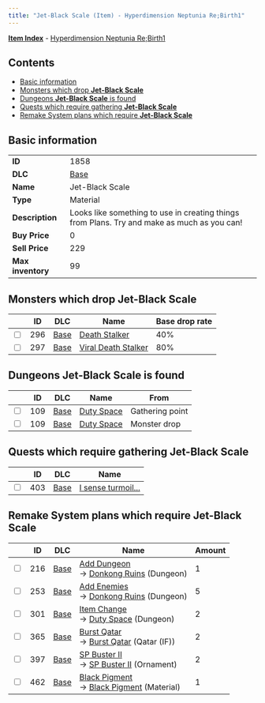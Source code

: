 ```yaml
---
title: "Jet-Black Scale (Item) - Hyperdimension Neptunia Re;Birth1"
---
```


[**Item Index**](/neptunia/rb1/item/index.html) - [Hyperdimension Neptunia Re;Birth1](/neptunia/rb1)

## Contents

- [Basic information](#basic-information)
- [Monsters which drop **Jet-Black Scale**](#monsters-which-drop-jet-black-scale)
- [Dungeons **Jet-Black Scale** is found](#dungeons-jet-black-scale-is-found)
- [Quests which require gathering **Jet-Black Scale**](#quests-which-require-gathering-jet-black-scale)
- [Remake System plans which require **Jet-Black Scale**](#remake-system-plans-which-require-jet-black-scale)

## Basic information

|   |   |
| -- | -- |
| **ID** | 1858 |
| **DLC** | [Base](/neptunia/rb1/dlc/1-base.html) |
| **Name** | Jet-Black Scale |
| **Type** | Material |
| **Description** | Looks like something to use in creating things from Plans. Try and make as much as you can! |
| **Buy Price** | 0 |
| **Sell Price** | 229 |
| **Max inventory** | 99 |

## Monsters which drop **Jet-Black Scale**

|    | ID | DLC | Name | Base drop rate |
| -- | -- | --- | ---- | -------------- |
| <input type="checkbox" id="rb1-monster-1-296" class="trackbox" /> | 296 | [Base](/neptunia/rb1/dlc/1-base.html) | [Death Stalker](/neptunia/rb1/monster/1-296-death-stalker.html) | 40% |
| <input type="checkbox" id="rb1-monster-1-297" class="trackbox" /> | 297 | [Base](/neptunia/rb1/dlc/1-base.html) | [Viral Death Stalker](/neptunia/rb1/monster/1-297-viral-death-stalker.html) | 80% |

## Dungeons **Jet-Black Scale** is found

|    | ID | DLC | Name | From |
| -- | -- | --- | ---- | ---- |
| <input type="checkbox" id="rb1-dungeon-1-109" class="trackbox" /> | 109 | [Base](/neptunia/rb1/dlc/1-base.html) | [Duty Space](/neptunia/rb1/dungeon/1-109-duty-space.html) | Gathering point |
| <input type="checkbox" id="rb1-dungeon-1-109" class="trackbox" /> | 109 | [Base](/neptunia/rb1/dlc/1-base.html) | [Duty Space](/neptunia/rb1/dungeon/1-109-duty-space.html) | Monster drop |

## Quests which require gathering **Jet-Black Scale**

|    | ID | DLC | Name |
| -- | -- | --- | ---- |
| <input type="checkbox" id="rb1-quest-1-403" class="trackbox" /> | 403 | [Base](/neptunia/rb1/dlc/1-base.html) | [I sense turmoil...](/neptunia/rb1/quest/1-403-i-sense-turmoil.html) |

## Remake System plans which require **Jet-Black Scale**

|    | ID | DLC | Name | Amount |
| -- | -- | --- | ---- | ------ |
| <input type="checkbox" id="rb1-remake-1-216" class="trackbox" /> | 216 | [Base](/neptunia/rb1/dlc/1-base.html) | [Add Dungeon](/neptunia/rb1/remake/1-216-add-dungeon.html)<br />→ [Donkong Ruins](/neptunia/rb1/dungeon/1-110-donkong-ruins.html) (Dungeon) | 1 |
| <input type="checkbox" id="rb1-remake-1-253" class="trackbox" /> | 253 | [Base](/neptunia/rb1/dlc/1-base.html) | [Add Enemies](/neptunia/rb1/remake/1-253-add-enemies.html)<br />→ [Donkong Ruins](/neptunia/rb1/dungeon/1-110-donkong-ruins.html) (Dungeon) | 5 |
| <input type="checkbox" id="rb1-remake-1-301" class="trackbox" /> | 301 | [Base](/neptunia/rb1/dlc/1-base.html) | [Item Change](/neptunia/rb1/remake/1-301-item-change.html)<br />→ [Duty Space](/neptunia/rb1/dungeon/1-109-duty-space.html) (Dungeon) | 2 |
| <input type="checkbox" id="rb1-remake-1-365" class="trackbox" /> | 365 | [Base](/neptunia/rb1/dlc/1-base.html) | [Burst Qatar](/neptunia/rb1/remake/1-365-burst-qatar.html)<br />→ [Burst Qatar](/neptunia/rb1/item/1-2305-burst-qatar.html) (Qatar (IF)) | 2 |
| <input type="checkbox" id="rb1-remake-1-397" class="trackbox" /> | 397 | [Base](/neptunia/rb1/dlc/1-base.html) | [SP Buster II](/neptunia/rb1/remake/1-397-sp-buster-ii.html)<br />→ [SP Buster II](/neptunia/rb1/item/1-2723-sp-buster-ii.html) (Ornament) | 2 |
| <input type="checkbox" id="rb1-remake-1-462" class="trackbox" /> | 462 | [Base](/neptunia/rb1/dlc/1-base.html) | [Black Pigment](/neptunia/rb1/remake/1-462-black-pigment.html)<br />→ [Black Pigment](/neptunia/rb1/item/1-1941-black-pigment.html) (Material) | 1 |